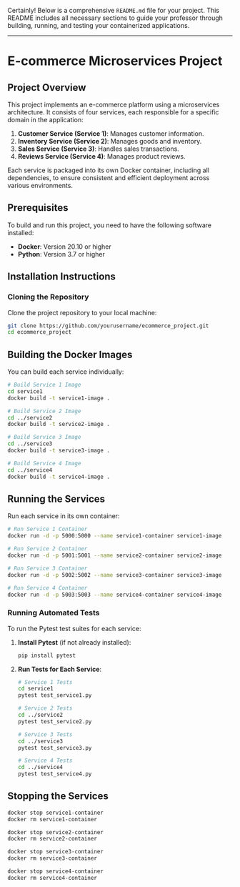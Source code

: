 Certainly! Below is a comprehensive `README.md` file for your project. This README includes all necessary sections to guide your professor through building, running, and testing your containerized applications.

---

# E-commerce Microservices Project

## Project Overview

This project implements an e-commerce platform using a microservices architecture. It consists of four services, each responsible for a specific domain in the application:

1. **Customer Service (Service 1)**: Manages customer information.
2. **Inventory Service (Service 2)**: Manages goods and inventory.
3. **Sales Service (Service 3)**: Handles sales transactions.
4. **Reviews Service (Service 4)**: Manages product reviews.

Each service is packaged into its own Docker container, including all dependencies, to ensure consistent and efficient deployment across various environments.

## Prerequisites

To build and run this project, you need to have the following software installed:

- **Docker**: Version 20.10 or higher
- **Python**: Version 3.7 or higher

## Installation Instructions

### Cloning the Repository

Clone the project repository to your local machine:

```bash
git clone https://github.com/yourusername/ecommerce_project.git
cd ecommerce_project
```

## Building the Docker Images

You can build each service individually:

```bash
# Build Service 1 Image
cd service1
docker build -t service1-image .

# Build Service 2 Image
cd ../service2
docker build -t service2-image .

# Build Service 3 Image
cd ../service3
docker build -t service3-image .

# Build Service 4 Image
cd ../service4
docker build -t service4-image .
```

## Running the Services

Run each service in its own container:

```bash
# Run Service 1 Container
docker run -d -p 5000:5000 --name service1-container service1-image

# Run Service 2 Container
docker run -d -p 5001:5001 --name service2-container service2-image

# Run Service 3 Container
docker run -d -p 5002:5002 --name service3-container service3-image

# Run Service 4 Container
docker run -d -p 5003:5003 --name service4-container service4-image
```

### Running Automated Tests

To run the Pytest test suites for each service:

1. **Install Pytest** (if not already installed):

   ```bash
   pip install pytest
   ```

2. **Run Tests for Each Service**:

   ```bash
   # Service 1 Tests
   cd service1
   pytest test_service1.py

   # Service 2 Tests
   cd ../service2
   pytest test_service2.py

   # Service 3 Tests
   cd ../service3
   pytest test_service3.py

   # Service 4 Tests
   cd ../service4
   pytest test_service4.py
   ```

## Stopping the Services

```bash
docker stop service1-container
docker rm service1-container

docker stop service2-container
docker rm service2-container

docker stop service3-container
docker rm service3-container

docker stop service4-container
docker rm service4-container
```

